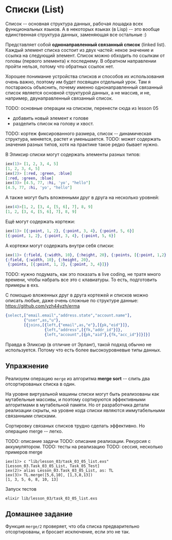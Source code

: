 # Списки (List)

Список -- основная структура данных, рабочая лошадка всех функциональных языков. А в некоторых языках (в Lisp) -- это вообще единственная структура данных, заменяющая все остальные :)

Представляет собой **однонаправленный связанный список** (linked list). Каждый элемент списка состоит из двух частей: некое значение и ссылка на следующий элемент. Список можно обходить по ссылкам от головы (первого элемента) к последнему. В обратном направлении пройти нельзя, потому что обратных ссылок нет.

Хорошее понимание устройства списков и способов их использования очень важно, поэтому им будет посвящен отдельный урок. Там я постараюсь объяснить, почему именно однонаправленный связанный список является основной структурой данных, а не массив, и не, например, двунаправленный связанный список.

TODO: основные операции на списком, перенести сюда из lesson 05
- добавить новый элемент к голове
- разделить список на голову и хвост.

TODO: кортеж фиксированного размера, список -- динамическая структура, меняется, растет и уменьшается.
TODO: может содержать значения разных типов, хотя на практике такое редко бывает нужно.

В Эликсир списки могут содержать элементы разных типов:

```elixir
iex(1)> [1, 2, 3, 4, 5]
[1, 2, 3, 4, 5]
iex(2)> [:red, :green, :blue]
[:red, :green, :blue]
iex(3)> [4.5, 77, :hi, 'yo', "hello"]
[4.5, 77, :hi, 'yo', "hello"]
```

А также могут быть вложенными друг в друга на несколько уровней:

```elixir
iex(4)>[1, 2, [3, 4, [5, 6], 7], 8, 9]
[1, 2, [3, 4, [5, 6], 7], 8, 9]
```

Ещё могут содержать кортежи:
```elixir
iex(1)> [{:point, 1, 2}, {:point, 3, 4}, {:point, 5, 6}]
[{:point, 1, 2}, {:point, 3, 4}, {:point, 5, 6}]
```

А кортежи могут содержать внутри себя списки:
```elixir
iex(1)> {:field, {:width, 10}, {:height, 20}, {:points, [{:point, 1,2}, {:point, 3,4}]}}
{:field, {:width, 10}, {:height, 20},
 {:points, [{:point, 1, 2}, {:point, 3, 4}]}}
```
TODO: нужно подумать, как это показать в live coding, не тратя много времени, чтобы набрать все это с клавиатуры. То есть, подготовить примеры в exs.


С помощью вложенных друг в друга кортежей и списков можно описать любые, даже очень сложные по структуре данные:
https://github.com/yzh44yzh/erma

```erlang
{select,["email.email","address.state","account.name"],
        {"user",as,"u"},
        [{joins,[{left,{"email",as,"e"},[{pk,"eid"}]},
                 {left,"address",[{fk,"addr_id"}]},
                 {left,"account",[{pk,"aid"},{fk,"acc_id"}]}]}]
```
Правда в Эликсир (в отличие от Эрланг), такой подход обычно не используется. Потому что есть более высокоуровневые типы данных.


## Упражнение

Реализуем операцию `merge` из алгоритма **merge sort** -- слить два отсортированых списка в один.

На уровне виртуальной машины списки могут быть реализованы как мутабельные массивы, и поэтому сортируются эффективными алгоритмами в мутабельной памяти.
Но от разработчика детали реализации скрыты, на уровне кода списки являются иммутабельными связанными списками. 

Сортировку связаных списков трудно сделать эффективно. Но операцию merge -- легко.

TODO: описание задачи
TODO: описание реализации. Рекурсия с аккумулятором.
TODO: тесты на реализацию
TODO: сессия, несколько примеров merge

```
iex(1)> c "lib/lesson_03/task_03_05_list.exs"
[Lesson_03.Task_03_05_List, Task_05_Test]
iex(2)> alias Lesson_03.Task_03_05_List, as: TL
iex(3)> TL.merge([5,6,10], [1,3,8,13])
[1, 3, 5, 6, 8, 10, 13]
```

Запуск тестов
```
elixir lib/lesson_03/task_03_05_list.exs
```

## Домашнее задание

Функция `merge/2` проверяет, что оба списка предварительно отсортированы, и бросает исключение, если это не так.
